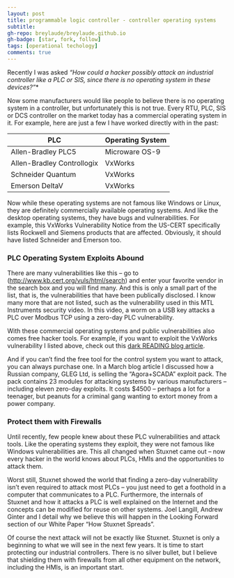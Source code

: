 ```yaml
---
layout: post
title: programmable logic controller - controller operating systems
subtitle: 
gh-repo: breylaude/breylaude.github.io
gh-badge: [star, fork, follow]
tags: [operational techology]
comments: true
---
```


Recently I was asked *“How could a hacker possibly attack an industrial controller like a PLC or SIS, since there is no operating system in these devices?”**

Now some manufacturers would like people to believe there is no operating system in a controller, but unfortunately this is not true. Every RTU, PLC, SIS or DCS controller on the market today has a commercial operating system in it. For example, here are just a few I have worked directly with in the past:

|PLC |Operating System|
|-----|--------|
|Allen-Bradley PLC5|Microware OS-9       |
|Allen-Bradley Controllogix  |VxWorks      |
|Schneider Quantum  |VxWorks      |
|Emerson DeltaV     |VxWorks      |

Now while these operating systems are not famous like Windows or Linux, they are definitely commercially available operating systems. And like the desktop operating systems, they have bugs and vulnerabilities. For example, this VxWorks Vulnerability Notice from the US-CERT specifically lists Rockwell and Siemens products that are affected. Obviously, it should have listed Schneider and Emerson too.

### PLC Operating System Exploits Abound

There are many vulnerabilities like this – go to (http://www.kb.cert.org/vuls/html/search) and enter your favorite vendor in the search box and you will find many. And this is only a small part of the list, that is, the vulnerabilities that have been publically disclosed. I know many more that are not listed, such as the vulnerability used in this MTL Instruments security video.  In this video, a worm on a USB key attacks a PLC over Modbus TCP using a zero-day PLC vulnerability.

With these commercial operating systems and public vulnerabilities also comes free hacker tools. For example, if you want to exploit the VxWorks vulnerability I listed above, check out this [dark READING blog article](http://www.darkreading.com/blog/227700848/vxworks-vulnerability-tools-released.html).

And if you can’t find the free tool for the control system you want to attack, you can always purchase one. In a March blog article I discussed how a Russian company, GLEG Ltd, is selling the “Agora+SCADA” exploit pack. The pack contains 23 modules for attacking systems by various manufacturers – including eleven zero-day exploits. It costs $4500 – perhaps a lot for a teenager, but peanuts for a criminal gang wanting to extort money from a power company.

### Protect them with Firewalls

Until recently, few people knew about these PLC vulnerabilities and attack tools. Like the operating systems they exploit, they were not famous like Windows vulnerabilities are. This all changed when Stuxnet came out – now every hacker in the world knows about PLCs, HMIs and the opportunities to attack them.

Worst still, Stuxnet showed the world that finding a zero-day vulnerability isn’t even required to attack most PLCs – you just need to get a foothold in a computer that communicates to a PLC. Furthermore, the internals of Stuxnet and how it attacks a PLC is well explained on the Internet and the concepts can be modified for reuse on other systems. Joel Langill, Andrew Ginter and I detail why we believe this will happen in the Looking Forward section of our White Paper “How Stuxnet Spreads”.

Of course the next attack will not be exactly like Stuxnet. Stuxnet is only a beginning to what we will see in the next few years. It is time to start protecting our industrial controllers. There is no silver bullet, but I believe that shielding them with firewalls from all other equipment on the network, including the HMIs, is an important start.
